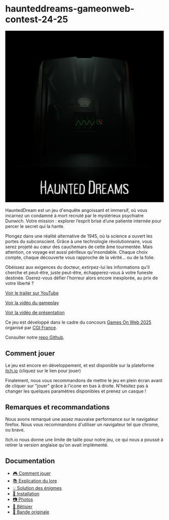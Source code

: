 # haunteddreams-gameonweb-contest-24-25
![alt text](HauntedDreamsV2.png)

HauntedDream est un jeu d'enquête angoissant et immersif, où vous incarnez un condamné à mort recruté par le mystérieux psychiatre Dunwich. Votre mission : explorer l’esprit brisé d’une patiente internée pour percer le secret qui la hante.

Plongez dans une réalité alternative de 1945, où la science a ouvert les portes du subconscient. Grâce à une technologie révolutionnaire, vous serez projeté au cœur des cauchemars de cette âme tourmentée. Mais attention, ce voyage est aussi périlleux qu’insondable. Chaque choix compte, chaque découverte vous rapproche de la vérité… ou de la folie.

Obéissez aux exigences du docteur, extirpez-lui les informations qu’il cherche et peut-être, juste peut-être, échapperez-vous à votre funeste destinée. Oserez-vous défier l’horreur alors encore inexplorée, au prix de votre liberté ?

[Voir le trailer sur YouTube](https://www.youtube.com/watch?v=PME4RAuYcyg)

[Voir la vidéo du gameplay](https://youtu.be/XcnTnza_S-c)

[Voir la vidéo de présentation]()

Ce jeu est développé dans le cadre du concours [Games On Web 2025](https://www.cgi.com/france/fr-fr/event/games-on-web-2025) organisé par [CGI France](https://www.cgi.com/france/fr-fr). 

Consulter notre [repo Github](https://github.com/BarbaTeam/Haunted-Dreams).

## Comment jouer
Le jeu est encore en développement, et est disponible sur la plateforme [itch.io](https://deyann.itch.io/haunteddreams) (cliquez sur le lien pour jouer)

Finalement, nous vous recommandons de mettre le jeu en plein écran avant de cliquer sur "jouer" grâce à l'icone en bas à droite. N'hésitez pas à changer les quelques paramètres disponibles et prenez un casque ! 

## Remarques et recommandations
Nous avons remarqué une assez mauvaise performance sur le navigateur firefox. Nous vous recommandons d'utiliser un navigateur tel que chrome, ou brave. 

Itch.io nous donne une limite de taille pour notre jeu, ce qui nous a poussé à retirer la version anglaise qu'on avait implémenté.

## Documentation

- [🎮 Comment jouer](JOUER.md)
- [📚 Explication du lore](LORE.md)
- [💡 Solution des énigmes](SOLU.md)
- [🔧 Installation](INSTAL.md)
- [📷 Photos](PHOTOS.md)
- [🎥 Bêtisier]()
- [🎵 Bande originale](https://soundcloud.com/majurax/haunted_dreams_main_theme)
